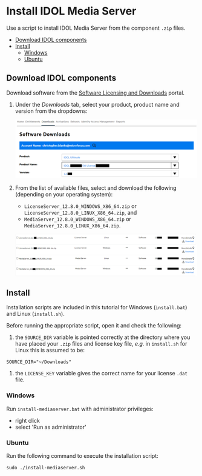# Install IDOL Media Server

Use a script to install IDOL Media Server from the component `.zip` files.

<!-- TOC depthFrom:2 -->

- [Download IDOL components](#download-idol-components)
- [Install](#install)
  - [Windows](#windows)
  - [Ubuntu](#ubuntu)

<!-- /TOC -->

## Download IDOL components

Download software from the [Software Licensing and Downloads](https://sld.microfocus.com/mysoftware/index) portal.

1. Under the *Downloads* tab, select your product, product name and version from the dropdowns:

    ![get-software](./figs/get-software.png)

1. From the list of available files, select and download the following (depending on your operating system):
   -  `LicenseServer_12.8.0_WINDOWS_X86_64.zip` or `LicenseServer_12.8.0_LINUX_X86_64.zip`, and
   -  `MediaServer_12.8.0_WINDOWS_X86_64.zip` or `MediaServer_12.8.0_LINUX_X86_64.zip`.

    ![get-idol-zips](./figs/get-idol-zips.png)

## Install

Installation scripts are included in this tutorial for Windows (`install.bat`) and Linux (`install.sh`).

Before running the appropriate script, open it and check the following:

1. the `SOURCE_DIR` variable is pointed correctly at the directory where you have placed your `.zip` files and license key file, *e.g.* in `install.sh` for Linux this is assumed to be:

  ```bsh
  SOURCE_DIR="~/Downloads"
  ```

1. the `LICENSE_KEY` variable gives the correct name for your license `.dat` file.

### Windows

Run `install-mediaserver.bat` with administrator privileges:

- right click
- select 'Run as administrator'

### Ubuntu

Run the following command to execute the installation script:

```bsh
sudo ./install-mediaserver.sh
```
